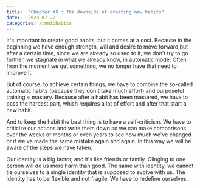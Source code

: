 ```yaml
---
title:  "Chapter XX : The downside of creating new habits"
date:   2023-07-27
categories: atomichabits
---
```

It's important to create good habits, but it comes at a cost. Because in the beginning we have enough strength, will and desire to move forward but after a certain time, since we are already so used to it, we don't try to go further, we stagnate in what we already know, in automatic mode. Often from the moment we get something, we no longer have that need to improve it.

But of course, to achieve certain things, we have to combine the so-called automatic habits (because they don't take much effort) and purposeful training = mastery. Because after a habit has been mastered, we have to pass the hardest part, which requires a lot of effort and after that start a new habit.

And to keep the habit the best thing is to have a self-criticism. We have to criticize our actions and write them down so we can make comparisons over the weeks or months or even years to see how much we've changed or if we've made the same mistake again and again. In this way we will be aware of the steps we have taken.

Our identity is a big factor, and it's like friends or family. Clinging to one person will do us more harm than good. The same with identity, we cannot tie ourselves to a single identity that is supposed to evolve with us. The identity has to be flexible and not fragile. We have to redefine ourselves.
